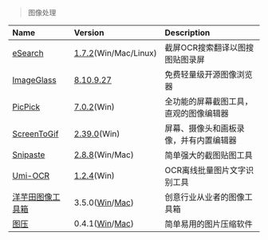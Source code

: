 > 图像处理

| Name                    | Version                              | Description                            |
| :---------------------- | :----------------------------------- | :------------------------------------- |
| [eSearch][ES]           | [1.7.2][ES-Down](Win/Mac/Linux)      | 截屏OCR搜索翻译以图搜图贴图录屏        |
| [ImageGlass][IG]        | [8.10.9.27][IG-Down]                 | 免费轻量级开源图像浏览器               |
| [PicPick][PP]           | [7.0.2][PP-Down](Win)                | 全功能的屏幕截图工具，直观的图像编辑器 |
| [ScreenToGif][STG]      | [2.39.0][STG-Down](Win)              | 屏幕、摄像头和画板录像，并有内置编辑器 |
| [Snipaste][SP]          | [2.8.8][SP-Down](Win/Mac)            | 简单强大的截图贴图工具                 |
| [Umi-OCR][UO]           | [1.2.4][UO-Down](Win)                | OCR离线批量图片文字识别工具            |
| [洋芋田图像工具箱][YYT] | 3.5.0([Win][YYT-Win]/[Mac][YYT-Mac]) | 创意行业从业者的图像工具箱             |
| [图压][TY]              | 0.4.1([Win][TY-Win]/[Mac][TY-Mac])   | 简单易用的图片压缩软件                 |

[ES]: https://esearch.vercel.app/ '跳转主页'
[ES-Down]: https://github.com/xushengfeng/eSearch/releases '跳转下载页'
[IG]: https://picpick.app/zh/ '跳转主页'
[IG-Down]: https://picpick.app/zh/download '跳转下载页'
[PP]: https://picpick.app/zh/ '跳转主页'
[PP-Down]: https://picpick.app/zh/download '跳转下载页'
[STG]: https://www.screentogif.com/ '跳转主页'
[STG-Down]: https://github.com/NickeManarin/ScreenToGif/releases '跳转下载页'
[SP]: https://zh.snipaste.com/ '跳转主页'
[SP-Down]: https://zh.snipaste.com/download.html '跳转下载页'
[UO]: https://github.com/hiroi-sora/Umi-OCR '跳转主页'
[UO-Down]: https://github.com/hiroi-sora/Umi-OCR/releases '跳转下载页'
[YYT]: https://www.potatofield.cn/imagetoolkit '跳转主页'
[YYT-Win]: https://files.potatofield.cn/ImageToolkit/Packages/potatofield-image-toolkit-3.5.0.exe '点击下载'
[YYT-Mac]: https://files.potatofield.cn/ImageToolkit/Packages/potatofield-image-toolkit-3.5.0.dmg '点击下载'
[TY]: https://tuya.xinxiao.tech/ '跳转主页'
[TY-Win]: https://haokuai.cdn.tinyservices.net/tuya/%E5%9B%BE%E5%8E%8B%20Setup%200.4.1.exe '点击下载'
[TY-Mac]: https://haokuai.cdn.tinyservices.net/tuya/%E5%9B%BE%E5%8E%8B-0.4.1.dmg '点击下载'
